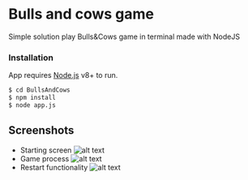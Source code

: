 # Bulls and cows game

Simple solution play Bulls&Cows game in terminal made with NodeJS

### Installation

App requires [Node.js](https://nodejs.org/) v8+ to run.

```sh
$ cd BullsAndCows
$ npm install 
$ node app.js
```

## Screenshots

* Starting screen
  ![alt text](https://files.slack.com/files-pri/T5WCY43RA-F9FEKJC4S/5.png)
* Game process
  ![alt text](https://files.slack.com/files-pri/T5WCY43RA-F9EQSB23A/7.png)
* Restart functionality
  ![alt text](https://files.slack.com/files-pri/T5WCY43RA-F9FBP7DA7/8.png)





